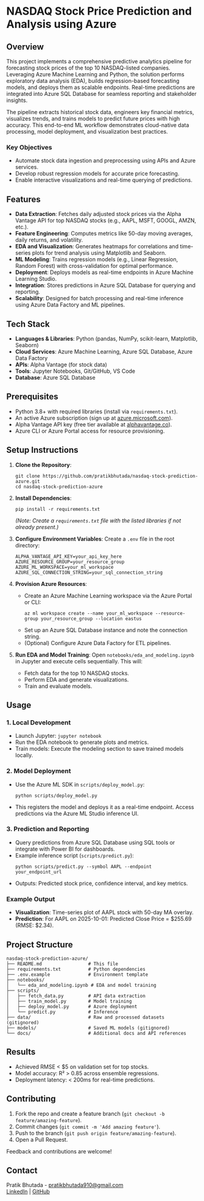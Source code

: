 # NASDAQ Stock Price Prediction and Analysis using Azure

## Overview

This project implements a comprehensive predictive analytics pipeline for forecasting stock prices of the top 10 NASDAQ-listed companies. Leveraging Azure Machine Learning and Python, the solution performs exploratory data analysis (EDA), builds regression-based forecasting models, and deploys them as scalable endpoints. Real-time predictions are integrated into Azure SQL Database for seamless reporting and stakeholder insights.

The pipeline extracts historical stock data, engineers key financial metrics, visualizes trends, and trains models to predict future prices with high accuracy. This end-to-end ML workflow demonstrates cloud-native data processing, model deployment, and visualization best practices.

### Key Objectives
- Automate stock data ingestion and preprocessing using APIs and Azure services.
- Develop robust regression models for accurate price forecasting.
- Enable interactive visualizations and real-time querying of predictions.

## Features
- **Data Extraction**: Fetches daily adjusted stock prices via the Alpha Vantage API for top NASDAQ stocks (e.g., AAPL, MSFT, GOOGL, AMZN, etc.).
- **Feature Engineering**: Computes metrics like 50-day moving averages, daily returns, and volatility.
- **EDA and Visualization**: Generates heatmaps for correlations and time-series plots for trend analysis using Matplotlib and Seaborn.
- **ML Modeling**: Trains regression models (e.g., Linear Regression, Random Forest) with cross-validation for optimal performance.
- **Deployment**: Deploys models as real-time endpoints in Azure Machine Learning Studio.
- **Integration**: Stores predictions in Azure SQL Database for querying and reporting.
- **Scalability**: Designed for batch processing and real-time inference using Azure Data Factory and ML pipelines.

## Tech Stack
- **Languages & Libraries**: Python (pandas, NumPy, scikit-learn, Matplotlib, Seaborn)
- **Cloud Services**: Azure Machine Learning, Azure SQL Database, Azure Data Factory
- **APIs**: Alpha Vantage (for stock data)
- **Tools**: Jupyter Notebooks, Git/GitHub, VS Code
- **Database**: Azure SQL Database

## Prerequisites
- Python 3.8+ with required libraries (install via `requirements.txt`).
- An active Azure subscription (sign up at [azure.microsoft.com](https://azure.microsoft.com)).
- Alpha Vantage API key (free tier available at [alphavantage.co](https://www.alphavantage.co/support/#api-key)).
- Azure CLI or Azure Portal access for resource provisioning.

## Setup Instructions

1. **Clone the Repository**:
   ```
   git clone https://github.com/pratikbhutada/nasdaq-stock-prediction-azure.git
   cd nasdaq-stock-prediction-azure
   ```

2. **Install Dependencies**:
   ```
   pip install -r requirements.txt
   ```
   *(Note: Create a `requirements.txt` file with the listed libraries if not already present.)*

3. **Configure Environment Variables**:
   Create a `.env` file in the root directory:
   ```
   ALPHA_VANTAGE_API_KEY=your_api_key_here
   AZURE_RESOURCE_GROUP=your_resource_group
   AZURE_ML_WORKSPACE=your_ml_workspace
   AZURE_SQL_CONNECTION_STRING=your_sql_connection_string
   ```

4. **Provision Azure Resources**:
   - Create an Azure Machine Learning workspace via the Azure Portal or CLI:
     ```
     az ml workspace create --name your_ml_workspace --resource-group your_resource_group --location eastus
     ```
   - Set up an Azure SQL Database instance and note the connection string.
   - (Optional) Configure Azure Data Factory for ETL pipelines.

5. **Run EDA and Model Training**:
   Open `notebooks/eda_and_modeling.ipynb` in Jupyter and execute cells sequentially. This will:
   - Fetch data for the top 10 NASDAQ stocks.
   - Perform EDA and generate visualizations.
   - Train and evaluate models.

## Usage

### 1. Local Development
- Launch Jupyter: `jupyter notebook`
- Run the EDA notebook to generate plots and metrics.
- Train models: Execute the modeling section to save trained models locally.

### 2. Model Deployment
- Use the Azure ML SDK in `scripts/deploy_model.py`:
  ```
  python scripts/deploy_model.py
  ```
- This registers the model and deploys it as a real-time endpoint. Access predictions via the Azure ML Studio inference UI.

### 3. Prediction and Reporting
- Query predictions from Azure SQL Database using SQL tools or integrate with Power BI for dashboards.
- Example inference script (`scripts/predict.py`):
  ```
  python scripts/predict.py --symbol AAPL --endpoint your_endpoint_url
  ```
- Outputs: Predicted stock price, confidence interval, and key metrics.

### Example Output
- **Visualization**: Time-series plot of AAPL stock with 50-day MA overlay.
- **Prediction**: For AAPL on 2025-10-01: Predicted Close Price = $255.69 (RMSE: $2.34).

## Project Structure
```
nasdaq-stock-prediction-azure/
├── README.md                 # This file
├── requirements.txt          # Python dependencies
├── .env.example              # Environment template
├── notebooks/
│   └── eda_and_modeling.ipynb # EDA and model training
├── scripts/
│   ├── fetch_data.py         # API data extraction
│   ├── train_model.py        # Model training
│   ├── deploy_model.py       # Azure deployment
│   └── predict.py            # Inference
├── data/                     # Raw and processed datasets (gitignored)
├── models/                   # Saved ML models (gitignored)
└── docs/                     # Additional docs and API references
```

## Results
- Achieved RMSE < $5 on validation set for top stocks.
- Model accuracy: R² > 0.85 across ensemble regressions.
- Deployment latency: < 200ms for real-time predictions.

## Contributing
1. Fork the repo and create a feature branch (`git checkout -b feature/amazing-feature`).
2. Commit changes (`git commit -m 'Add amazing feature'`).
3. Push to the branch (`git push origin feature/amazing-feature`).
4. Open a Pull Request.

Feedback and contributions are welcome!

## Contact
Pratik Bhutada - [pratikbhutada910@gmail.com](mailto:pratikbhutada910@gmail.com)  
[LinkedIn](https://www.linkedin.com/in/pratik-bhutada/) | [GitHub](https://github.com/pratikbhutada)
